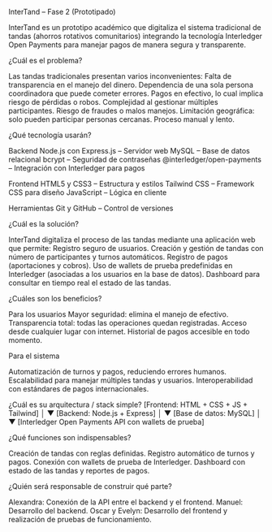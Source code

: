 InterTand – Fase 2 (Prototipado)

InterTand es un prototipo académico que digitaliza el sistema tradicional de tandas (ahorros rotativos comunitarios) integrando la tecnología Interledger Open Payments para manejar pagos de manera segura y transparente.

¿Cuál es el problema?

Las tandas tradicionales presentan varios inconvenientes:
Falta de transparencia en el manejo del dinero.
Dependencia de una sola persona coordinadora que puede cometer errores.
Pagos en efectivo, lo cual implica riesgo de pérdidas o robos.
Complejidad al gestionar múltiples participantes.
Riesgo de fraudes o malos manejos.
Limitación geográfica: solo pueden participar personas cercanas.
Proceso manual y lento.

¿Qué tecnología usarán?

Backend
Node.js con Express.js – Servidor web
MySQL – Base de datos relacional
bcrypt – Seguridad de contraseñas
@interledger/open-payments – Integración con Interledger para pagos

Frontend
HTML5 y CSS3 – Estructura y estilos
Tailwind CSS – Framework CSS para diseño
JavaScript – Lógica en cliente

Herramientas
Git y GitHub – Control de versiones

¿Cuál es la solución?

InterTand digitaliza el proceso de las tandas mediante una aplicación web que permite:
Registro seguro de usuarios.
Creación y gestión de tandas con número de participantes y turnos automáticos.
Registro de pagos (aportaciones y cobros).
Uso de wallets de prueba predefinidas en Interledger (asociadas a los usuarios en la base de datos).
Dashboard para consultar en tiempo real el estado de las tandas.

¿Cuáles son los beneficios?

Para los usuarios
Mayor seguridad: elimina el manejo de efectivo.
Transparencia total: todas las operaciones quedan registradas.
Acceso desde cualquier lugar con internet.
Historial de pagos accesible en todo momento.

Para el sistema

Automatización de turnos y pagos, reduciendo errores humanos.
Escalabilidad para manejar múltiples tandas y usuarios.
Interoperabilidad con estándares de pagos internacionales.

¿Cuál es su arquitectura / stack simple?
[Frontend: HTML + CSS + JS + Tailwind]
              │
              ▼
     [Backend: Node.js + Express]
              │
              ▼
       [Base de datos: MySQL]
              │
              ▼
 [Interledger Open Payments API con wallets de prueba]

¿Qué funciones son indispensables?

Creación de tandas con reglas definidas.
Registro automático de turnos y pagos.
Conexión con wallets de prueba de Interledger.
Dashboard con estado de las tandas y reportes de pagos.


¿Quién será responsable de construir qué parte?

Alexandra: Conexión de la API entre el backend y el frontend.
Manuel: Desarrollo del backend.
Oscar y Evelyn: Desarrollo del frontend y realización de pruebas de funcionamiento.
